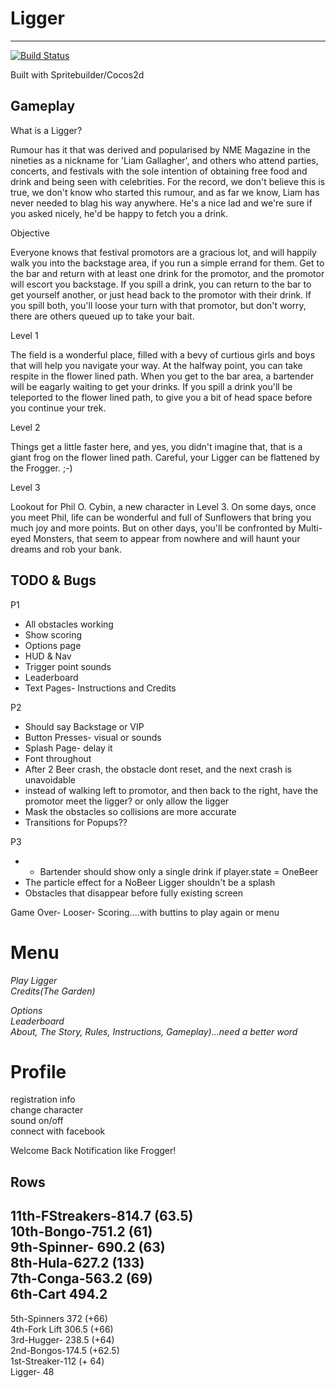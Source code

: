 # Ligger  
----------

[![Build Status](https://travis-ci.org/fezzee/Ligger.svg?branch=master)](https://travis-ci.org/fezzee/Ligger)

  
Built with Spritebuilder/Cocos2d  
  
  
Gameplay  
---------  
What is a Ligger?  
  
Rumour has it that was derived and popularised by NME Magazine in the nineties as a nickname for 'Liam Gallagher', and others who 
attend parties, concerts, and festivals with the sole intention of obtaining free food and drink and being seen with 
celebrities. For the record, we don't believe this is true, we don't know who started this rumour, and as far we know, Liam has 
never needed to blag his way anywhere. He's a nice lad and we're sure if you asked nicely, he'd be happy to fetch you a 
drink.  
  
Objective  
  
Everyone knows that festival promotors are a gracious lot, and will happily walk you into the backstage area, if you run a simple 
errand for them. Get to the bar and return with at least one drink for the promotor, and the promotor will escort you backstage. 
If you spill a drink, you can return to the bar to get yourself another, or just head back to the promotor with their drink. If 
you spill both, you'll loose your turn with that promotor, but don't worry, there are others queued up to take your bait. 
  
Level 1  
  
The field is a wonderful place, filled with a bevy of curtious girls and boys that will help you navigate your way. 
At the halfway point, you can take respite in the flower lined path. When you get to the bar area, a bartender  will be eagarly 
waiting to get your drinks. If you spill a drink  you'll be teleported to the flower lined path, to give you a bit of head space 
before you continue your trek.  
  
Level 2  
  
Things get a little faster here, and yes, you didn't imagine that, that is a giant frog on the flower lined path. Careful, your 
Ligger can be flattened by the Frogger. ;-)  
  
  
Level 3  
  
Lookout for Phil O. Cybin, a new character in Level 3. On some days, once you meet Phil, life can be wonderful and full of 
Sunflowers that bring you much joy and more points. But on other days, you'll be confronted by Multi-eyed Monsters, that seem 
to appear from nowhere and will haunt your dreams and rob your bank.  
  
  
TODO & Bugs
----------- 
P1  
* All obstacles working  
* Show scoring
* Options page
* HUD & Nav
* Trigger point sounds 
* Leaderboard
* Text Pages- Instructions and Credits


P2 
* Should say Backstage or VIP
* Button Presses- visual or sounds
* Splash Page- delay it
* Font throughout
* After 2 Beer crash, the obstacle dont reset, and the next crash is unavoidable
* instead of walking left to promotor, and then back to the right, have the promotor meet the ligger? or only allow the ligger    
* Mask the obstacles so collisions are more accurate  
* Transitions for Popups??
  
P3   
* * Bartender should show only a single drink if player.state = OneBeer  
* The particle effect for a NoBeer Ligger shouldn't be a splash  
* Obstacles that disappear before fully existing screen  
  


  
Game Over- Looser- Scoring....with buttins to play again or menu  
  
Menu
===================
*Play Ligger*  
*Credits(The Garden)*  
  
*Options*  
*Leaderboard*  
*About, The Story, Rules, Instructions, Gameplay)...need a better word*  
  
Profile  
==================  
registration info  
change character  
sound on/off  
connect with facebook
  
Welcome Back Notification like Frogger!  

Rows  
-------  
11th-FStreakers-814.7 (63.5)  
10th-Bongo-751.2 (61)  
9th-Spinner- 690.2  (63)  
8th-Hula-627.2 (133)  
7th-Conga-563.2 (69)  
6th-Cart 494.2  
----  
5th-Spinners 372    (+66)  
4th-Fork Lift  306.5  (+66)  
3rd-Hugger-  238.5  (+64)  
2nd-Bongos-174.5   (+62.5)  
1st-Streaker-112     (+ 64)  
Ligger-           48  
  